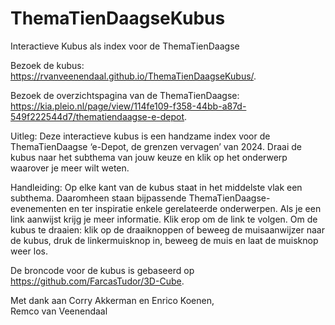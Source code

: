 # ThemaTienDaagseKubus
Interactieve Kubus als index voor de ThemaTienDaagse

Bezoek de kubus: https://rvanveenendaal.github.io/ThemaTienDaagseKubus/.

Bezoek de overzichtspagina van de ThemaTienDaagse: https://kia.pleio.nl/page/view/114fe109-f358-44bb-a87d-549f222544d7/thematiendaagse-e-depot.

Uitleg:
Deze interactieve kubus is een handzame index voor de ThemaTienDaagse ‘e-Depot, de grenzen vervagen’ van 2024. Draai de kubus naar het subthema van jouw keuze en klik op het onderwerp waarover je meer wilt weten.

Handleiding:
Op elke kant van de kubus staat in het middelste vlak een subthema. Daaromheen staan bijpassende ThemaTienDaagse-evenementen en ter inspiratie enkele gerelateerde onderwerpen. Als je een link aanwijst krijg je meer informatie. Klik erop om de link te volgen. Om de kubus te draaien: klik op de draaiknoppen of beweeg de muisaanwijzer naar de kubus, druk de linkermuisknop in, beweeg de muis en laat de muisknop weer los.

De broncode voor de kubus is gebaseerd op https://github.com/FarcasTudor/3D-Cube.

Met dank aan Corry Akkerman en Enrico Koenen,<br/> 
Remco van Veenendaal
